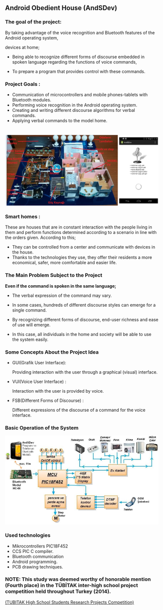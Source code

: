 
## **Android Obedient House (AndSDev)**

### **The goal of the project:**

By taking advantage of the voice recognition and Bluetooth features of the Android operating system,

devices at home;
- Being able to recognize different forms of discourse embedded in spoken language regarding the functions of voice commands,

- To prepare a program that provides control with these commands. 

### **Project Goals** :
- Communication of microcontrollers and mobile phones-tablets with Bluetooth modules.
- Performing voice recognition in the Android operating system.
- Creating and writing different discourse algorithms for verbal commands.
- Applying verbal commands to the model home.

#
![program](img/andSdev_model_ev.jpg)



### **Smart homes  :**
These are houses that are in constant interaction with the people living in them and perform functions determined according to a scenario in line with the orders given.
According to this;

- They can be controlled from a center and communicate with devices in the house.
- Thanks to the technologies they use, they offer their residents a more economical, safer, more comfortable and easier life.

### **The Main Problem Subject to the Project**

**Even if the command is spoken in the same language;**
	
- The verbal expression of the command may vary.

- In some cases, hundreds of different discourse styles can emerge for a single command.

- By recognizing different forms of discourse, end-user richness and ease of use will emerge.
	
- In this case, all individuals in the home and society will be able to use the system easily.

### **Some Concepts About the Project Idea**

- GUI(Grafik User Interface):  

	Providing interaction with the user through a graphical (visual) interface.

- VUI(Voice User Interface) : 

	Interaction with the user is provided by voice.


- FSB(Different Forms of Discourse) :

 	Different expressions of the discourse of a command for the voice interface.

### **Basic Operation of the System**

![temel çalışma](img/donanım_blok_sema.JPG)

### **Used technologies**
- Mikrocontrollers PIC18F452
- CCS PIC C compiler.
- Bluetooth communication
- Android programming.
- PCB drawing techniques.

### **NOTE: This study was deemed worthy of honorable mention (Fourth place) in the TÜBİTAK inter-high school project competition held throughout Turkey (2014).**
<a href="https://tubitak.gov.tr/tr/yarismalar/2204-lise-ogrencileri-arastirma-projeleri-yarismasi" target="_blank">
	(TUBITAK High School Students Research Projects Competition)
</a>









